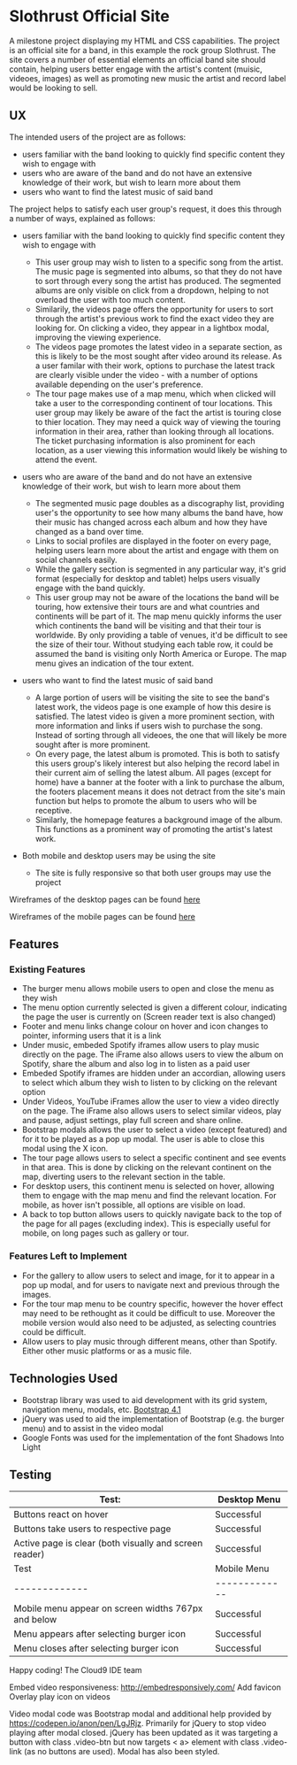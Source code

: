 
Slothrust Official Site
=============
A milestone project displaying my HTML and CSS capabilities.
The project is an official site for a band, in this example the rock group Slothrust.
The site covers a number of essential elements an official band site should contain, helping users better engage with the artist's content (muisic, videoes, images) as well as promoting new music the artist and record label would be looking to sell.

UX
---------------
The intended users of the project are as follows:
* users familiar with the band looking to quickly find specific content they wish to engage with
* users who are aware of the band and do not have an extensive knowledge of their work, but wish to learn more about them
* users who want to find the latest music of said band

The project helps to satisfy each user group's request, it does this through a number of ways, explained as follows:

* users familiar with the band looking to quickly find specific content they wish to engage with
    * This user group may wish to listen to a specific song from the artist. The music page is segmented into albums, so that they do not have to sort through every song the artist has produced. The segmented albums are only visible on click from a dropdown, helping to not overload the user with too much content.
    * Similarily, the videos page offers the opportunity for users to sort through the artist's previous work to find the exact video they are looking for. On clicking a video, they appear in a lightbox modal, improving the viewing experience.
    * The videos page promotes the latest video in a separate section, as this is likely to be the most sought after video around its release. As a user familar with their work, options to purchase the latest track are clearly visible under the video - with a number of options available depending on the user's preference.
    * The tour page makes use of a map menu, which when clicked will take a user to the corresponding continent of tour locations. This user group may likely be aware of the fact the artist is touring close to thier location. They may need a quick way of viewing the touring information in their area, rather than looking through all locations. The ticket purchasing information is also prominent for each location, as a user viewing this information would likely be wishing to attend the event.

* users who are aware of the band and do not have an extensive knowledge of their work, but wish to learn more about them
    * The segmented music page doubles as a discography list, providing user's the opportunity to see how many albums the band have, how their music has changed across each album and how they have changed as a band over time.
    * Links to social profiles are displayed in the footer on every page, helping users learn more about the artist and engage with them on social channels easily.
    * While the gallery section is segmented in any particular way, it's grid format (especially for desktop and tablet) helps users visually engage with the band quickly.
    * This user group may not be aware of the locations the band will be touring, how extensive their tours are and what countries and continents will be part of it. The map menu quickly informs the user which continents the band will be visiting and that their tour is worldwide. By only providing a table of venues, it'd be difficult to see the size of their tour. Without studying each table row, it could be assumed the band is visiting only North America or Europe. The map menu gives an indication of the tour extent.

* users who want to find the latest music of said band
    * A large portion of users will be visiting the site to see the band's latest work, the videos page is one example of how this desire is satisfied. The latest video is given a more prominent section, with more information and links if users wish to purchase the song. Instead of sorting through all videoes, the one that will likely be more sought after is more prominent.
    * On every page, the latest album is promoted. This is both to satisfy this users group's likely interest but also helping the record label in their current aim of selling the latest album. All pages (except for home) have a banner at the footer with a link to purchase the album, the footers placement means it does not detract from the site's main function but helps to promote the album to users who will be receptive.
    * Similarly, the homepage features a background image of the album. This functions as a prominent way of promoting the artist's latest work.

* Both mobile and desktop users may be using the site
    * The site is fully responsive so that both user groups may use the project

Wireframes of the desktop pages can be found [here](https://s3.amazonaws.com/assets.mockflow.com/app/wireframepro/company/C75be0e9612b44582a7f957193df83688/projects/Me9b9df2871d6e69c2e9c209484fed0131539713676270/pages/D9583b6cdf03bb8312221ea009a4f7766/image/D9583b6cdf03bb8312221ea009a4f7766.png)

Wireframes of the mobile pages can be found [here](htt)

Features
---------------
### Existing Features ###
* The burger menu allows mobile users to open and close the menu as they wish
* The menu option currently selected is given a different colour, indicating the page the user is currently on (Screen reader text is also changed)
* Footer and menu links change colour on hover and icon changes to pointer, informing users that it is a link
* Under music, embeded Spotify iframes allow users to play music directly on the page. The iFrame also allows users to view the album on Spotify, share the album and also log in to listen as a paid user
* Embeded Spotify iframes are hidden under an accordian, allowing users to select which album they wish to listen to by clicking on the relevant option
* Under Videos, YouTube iFrames allow the user to view a video directly on the page. The iFrame also allows users to select similar videos, play and pause, adjust settings, play full screen and share online.
* Bootstrap modals allows the user to select a video (except featured) and for it to be played as a pop up modal. The user is able to close this modal using the X icon.
* The tour page allows users to select a specific continent and see events in that area. This is done by clicking on the relevant continent on the map, diverting users to the relevant section in the table.
* For desktop users, this continent menu is selected on hover, allowing them to engage with the map menu and find the relevant location. For mobile, as hover isn't possible, all options are visible on load.
* A back to top button allows users to quickly navigate back to the top of the page for all pages (excluding index). This is especially useful for mobile, on long pages such as gallery or tour.

### Features Left to Implement ###
* For the gallery to allow users to select and image, for it to appear in a pop up modal, and for users to navigate next and previous through the images.
* For the tour map menu to be country specific, however the hover effect may need to be rethought as it could be difficult to use. Moreover the mobile version would also need to be adjusted, as selecting countries could be difficult.
* Allow users to play music through different means, other than Spotify. Either other music platforms or as a music file.

Technologies Used
---------------
* Bootstrap library was used to aid development with its grid system, navigation menu, modals, etc.
[Bootstrap 4.1](https://getbootstrap.com/)
* jQuery was used to aid the implementation of Bootstrap (e.g. the burger menu) and to assist in the video modal
* Google Fonts was used for the implementation of the font Shadows Into Light

Testing
---------------
Test:  | Desktop Menu
------------- | -------------
Buttons react on hover | Successful
Buttons take users to respective page | Successful
Active page is clear (both visually and screen reader) | Successful 
Test  | Mobile Menu
------------- | -------------
Mobile menu appear on screen widths 767px and below | Successful
Menu appears after selecting burger icon | Successful
Menu closes after selecting burger icon | Successful


Happy coding!
The Cloud9 IDE team

Embed video responsiveness: http://embedresponsively.com/
Add favicon
Overlay play icon on videos

Video modal code was Bootstrap modal and additional help provided by https://codepen.io/anon/pen/LgJRjz. Primarily for jQuery to stop video playing after modal closed. jQuery has been updated
as it was targeting a button with class .video-btn but now targets < a> element with class .video-link (as no buttons are used). Modal has also been styled.


